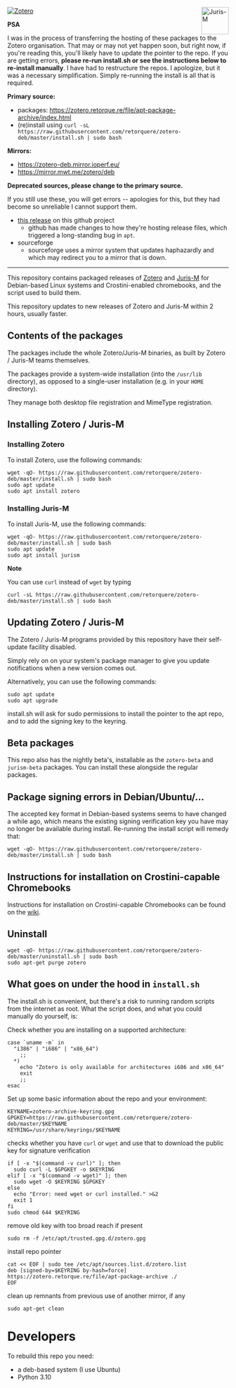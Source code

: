 <a href="https://www.zotero.org/"><img src="https://www.zotero.org/static/images/promote/zotero-logo-256x62.png" alt="Zotero"></a><a href="https://juris-m.github.io/"><img src="https://juris-m.github.io/blog/image/juris-m-logo.svg" alt="Juris-M" height="62" align="right"></a>

**PSA**

I was in the process of transferring the hosting of these packages to the Zotero organisation. That may or may not yet happen soon, but right now, if you're reading this, you'll likely have to update the pointer to the repo. If you are getting errors, **please re-run install.sh or see the instructions below to re-install manually**. I have had to restructure the repos. I apologize, but it was a necessary simplification. Simply re-running the install is all that is required.

**Primary source:**

* packages: https://zotero.retorque.re/file/apt-package-archive/index.html
* (re)install using `curl -sL https://raw.githubusercontent.com/retorquere/zotero-deb/master/install.sh | sudo bash`

**Mirrors:**

* https://zotero-deb.mirror.ioperf.eu/
* https://mirror.mwt.me/zotero/deb

**Deprecated sources, please change to the primary source.**

If you still use these, you will get errors -- apologies for this, but they had become so unreliable I cannot support them.

* [this release](https://github.com/retorquere/zotero-deb/releases/tag/apt-get) on this github project
  * github has made changes to how they're hosting release files, which triggered a long-standing bug in `apt`.
* sourceforge
  * sourceforge uses a mirror system that updates haphazardly and which may redirect you to a mirror that is down.

----

This repository contains packaged releases of [Zotero](https://www.zotero.org) and [Juris-M](https://juris-m.github.io) for Debian-based Linux systems and Crostini-enabled chromebooks, and the script used to build them.

This repository updates to new releases of Zotero and Juris-M within 2 hours, usually faster.

## Contents of the packages

The packages include the whole Zotero/Juris-M binaries, as built by Zotero / Juris-M teams themselves.

The packages provide a system-wide installation (into the `/usr/lib` directory), as opposed to a single-user installation (e.g. in your `HOME` directory).

They manage both desktop file registration and MimeType registration.

## Installing Zotero / Juris-M

### Installing Zotero

To install Zotero, use the following commands:

```
wget -qO- https://raw.githubusercontent.com/retorquere/zotero-deb/master/install.sh | sudo bash
sudo apt update
sudo apt install zotero
```

### Installing Juris-M

To install Juris-M, use the following commands:

```
wget -qO- https://raw.githubusercontent.com/retorquere/zotero-deb/master/install.sh | sudo bash
sudo apt update
sudo apt install jurism
```

**Note**

You can use `curl` instead of `wget` by typing
```
curl -sL https://raw.githubusercontent.com/retorquere/zotero-deb/master/install.sh | sudo bash
```

## Updating Zotero / Juris-M

The Zotero / Juris-M programs provided by this repository have their self-update facility disabled.

Simply rely on on your system's package manager to give you update notifications when a new version comes out.

Alternatively, you can use the following commands:

```
sudo apt update
sudo apt upgrade
```

install.sh will ask for sudo permissions to install the pointer to the apt repo, and to add the signing key to the keyring.

## Beta packages

This repo also has the nightly beta's, installable as the `zotero-beta` and `jurism-beta` packages. You can install these alongside the regular packages.

## Package signing errors in Debian/Ubuntu/...

The accepted key format in Debian-based systems seems to have changed a while ago, which means the existing signing verification key you have may no longer be available during install. Re-running the install script will remedy that:

```
wget -qO- https://raw.githubusercontent.com/retorquere/zotero-deb/master/install.sh | sudo bash
```

## Instructions for installation on Crostini-capable Chromebooks

Instructions for installation on Crostini-capable Chromebooks can be found on the [wiki](https://github.com/retorquere/zotero-deb/wiki).

## Uninstall

```
wget -qO- https://raw.githubusercontent.com/retorquere/zotero-deb/master/uninstall.sh | sudo bash
sudo apt-get purge zotero
```

## What goes on under the hood in `install.sh`

The install.sh is convenient, but there's a risk to running random scripts from the internet as root. What the script does, and what you could manually do yourself, is:

Check whether you are installing on a supported architecture:

```
case `uname -m` in
  "i386" | "i686" | "x86_64")
    ;;
  *)
    echo "Zotero is only available for architectures i686 and x86_64"
    exit
    ;;
esac
```

Set up some basic information about the repo and your environment:

```
KEYNAME=zotero-archive-keyring.gpg
GPGKEY=https://raw.githubusercontent.com/retorquere/zotero-deb/master/$KEYNAME
KEYRING=/usr/share/keyrings/$KEYNAME
```

checks whether you have `curl` or `wget` and use that to download the public key for signature verification

```
if [ -x "$(command -v curl)" ]; then
  sudo curl -L $GPGKEY -o $KEYRING
elif [ -x "$(command -v wget)" ]; then
  sudo wget -O $KEYRING $GPGKEY
else
  echo "Error: need wget or curl installed." >&2
  exit 1
fi
sudo chmod 644 $KEYRING
```

remove old key with too broad reach if present

```
sudo rm -f /etc/apt/trusted.gpg.d/zotero.gpg
```

install repo pointer

```
cat << EOF | sudo tee /etc/apt/sources.list.d/zotero.list
deb [signed-by=$KEYRING by-hash=force] https://zotero.retorque.re/file/apt-package-archive ./
EOF
```

clean up remnants from previous use of another mirror, if any

```
sudo apt-get clean
```

# Developers

To rebuild this repo you need:

* a deb-based system (I use Ubuntu)
* Python 3.10

